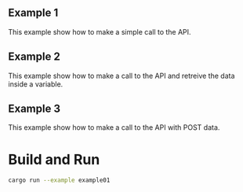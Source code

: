 ## Example 1
This example show how to make a simple call to the API.

## Example 2
This example show how to make a call to the API and retreive the data inside a variable.

## Example 3
This example show how to make a call to the API with POST data.

# Build and Run

```bash
cargo run --example example01
```
